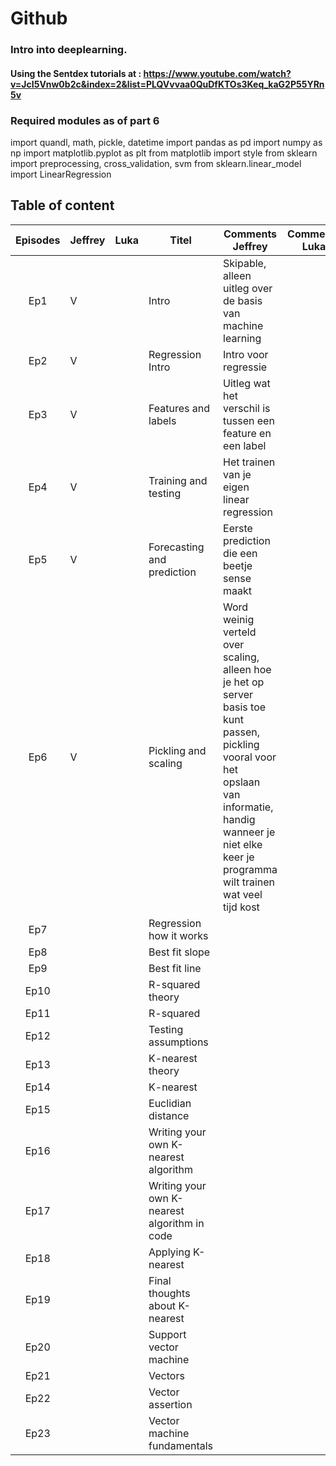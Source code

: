 # Github
### Intro into deeplearning.

#### Using the Sentdex tutorials at : https://www.youtube.com/watch?v=JcI5Vnw0b2c&index=2&list=PLQVvvaa0QuDfKTOs3Keq_kaG2P55YRn5v

### Required modules as of part 6
import quandl, math, pickle, datetime
import pandas as pd
import numpy as np
import matplotlib.pyplot as plt
from matplotlib import style
from sklearn import preprocessing, cross_validation, svm
from sklearn.linear_model import LinearRegression


## Table of content
| Episodes |  Jeffrey | Luka |Titel|Comments Jeffrey|Comments Luka|
|:--------:|----------|------|------|--------------------------------|--------|
| Ep1      | V        |      |Intro|Skipable, alleen uitleg over de basis van machine learning||
| Ep2      | V        |      |Regression Intro|Intro voor regressie||
| Ep3      | V        |      |Features and labels|Uitleg wat het verschil is tussen een feature en een label||
| Ep4      | V        |      |Training and testing|Het trainen van je eigen linear regression||
| Ep5      | V        |      |Forecasting and prediction|Eerste prediction die een beetje sense maakt||
| Ep6      | V        |      |Pickling and scaling|Word weinig verteld over scaling, alleen hoe je het op server basis toe kunt passen, pickling vooral voor het opslaan van informatie, handig wanneer je niet elke keer je programma wilt trainen wat veel tijd kost||
| Ep7      |          |      |Regression how it works|||
| Ep8      |          |      |Best fit slope|||
| Ep9      |          |      |Best fit line|||
| Ep10      |          |      |R-squared theory|||
| Ep11      |          |      |R-squared|||
| Ep12      |          |      |Testing assumptions|||
| Ep13      |          |      |K-nearest theory|||
| Ep14      |          |      |K-nearest|||
| Ep15      |          |      |Euclidian distance|||
| Ep16      |          |      |Writing your own K-nearest algorithm|||
| Ep17      |          |      |Writing your own K-nearest algorithm in code|||
| Ep18      |          |      |Applying K-nearest|||
| Ep19      |          |      |Final thoughts about K-nearest|||
| Ep20      |          |      |Support vector machine|||
| Ep21      |          |      |Vectors|||
| Ep22      |          |      |Vector assertion|||
| Ep23      |          |      |Vector machine fundamentals|||


